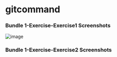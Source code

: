 # gitcommand

### Bundle 1-Exercise-Exercise1 Screenshots

![image](https://github.com/jonathan1965/Gym_Git_Exercise_Solutions/assets/57622276/6b9d167f-858d-47ea-8f84-943ff5addb2c)

### Bundle 1-Exercise-Exercise2 Screenshots
